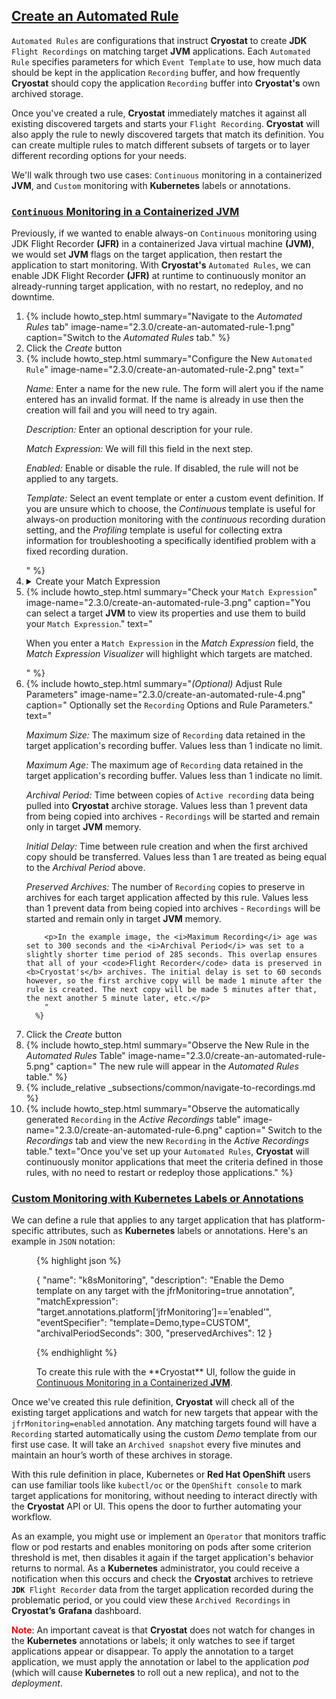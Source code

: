 ## [Create an Automated Rule](#create-an-automated-rule)

`Automated Rules` are configurations that instruct **Cryostat** to create **JDK** `Flight Recordings` on matching
target **JVM** applications. Each `Automated Rule` specifies parameters for which `Event Template` to use, how
much data should be kept in the application `Recording` buffer, and how frequently **Cryostat** should copy the
application `Recording` buffer into **Cryostat's** own archived storage.

Once you've created a rule, **Cryostat** immediately matches it against all existing discovered targets and starts your `Flight Recording`. **Cryostat** will also apply the rule to newly discovered targets that match its definition. You can create multiple rules to match different subsets of targets or to layer different recording options for your needs.

We'll walk through two use cases: `Continuous` monitoring in a containerized **JVM**, and `Custom` monitoring with **Kubernetes** labels or annotations.

### [`Continuous` Monitoring in a Containerized **JVM**](#continuous-monitoring-in-a-containerized-jvm)

Previously, if we wanted to enable always-on `Continuous` monitoring using JDK Flight Recorder **(JFR)** in a containerized Java virtual machine **(JVM)**, we would set **JVM** flags on the target application, then restart the application to start monitoring. With **Cryostat's** `Automated Rules`, we can enable JDK Flight Recorder  **(JFR)** at runtime to continuously monitor an already-running target application, with no restart, no redeploy, and no downtime.

<ol>
  <li>
      {% include howto_step.html
      summary="Navigate to the <i>Automated Rules</i> tab"
      image-name="2.3.0/create-an-automated-rule-1.png"
      caption="Switch to the <i>Automated Rules</i> tab."
    %}
  </li>
  <li>
    <summary>Click the <i>Create</i> button</summary>
  </li>
  <li>
      {% include howto_step.html
        summary="Configure the New <code>Automated Rule</code>"
        image-name="2.3.0/create-an-automated-rule-2.png"
        text="
      <p>
        <i>Name:</i> Enter a name for the new rule. The form will alert you if the name
        entered has an invalid format. If the name is already in use then the
        creation will fail and you will need to try again.
      </p>
      <p>
        <i>Description:</i> Enter an optional description for your rule.
      </p>
      <p>
        <i>Match Expression:</i> We will fill this field in the next step.
      </p>
      <p>
        <i>Enabled:</i> Enable or disable the rule. If disabled, the rule will not be applied to any targets.
      </p>
      <p>
        <i>Template:</i> Select an event template or enter a custom event definition. If you are
        unsure which to choose, the <i>Continuous</i> template is useful for
        always-on production monitoring with the <i>continuous</i> recording
        duration setting, and the <i>Profiling</i> template is useful for
        collecting extra information for troubleshooting a specifically
        identified problem with a fixed recording duration.
      </p>
      "
      %}
  </li>
  <li>
    <details>
        <summary>Create your Match Expression</summary>
        <p>
            The match expression in a rule definition is a <code>Java-like</code> snippet of code that <b>Cryostat</b> interprets and uses to determine if a rule should be applied to any given target. Match expressions should thus evaluate to a <code>boolean</code> value. The simplest match expressions would be the <code>booleans</code> true or false; if we use true, the rule will apply to every target. The expression has a target object in global scope, with the following form in <code>JSON</code> notation:
        </p>
        <figure>
{% highlight json %}
{
  "alias": "myAppAlias",
  "connectUrl": "service:jmx:rmi:///jndi/rmi://cryostat:9091/jmxrmi",
  "labels": {
    "com.example/service": "customer-login",
  },
  "annotations": {
    "platform": {
      "io.kubernetes/annotation": "annotated"
    },
    "cryostat": {
      "PORT": 9091,
      "HOST": "cryostat",
      "NAMESPACE": "myproject"
    }
  }
}
{% endhighlight %}
        </figure>
        <p>
          The <i>alias, connectUrl, labels, annotations.platform,</i> and <i>annotations.cryostat</i> properties are all guaranteed to be present on the target object. <i>alias</i> and <i>connectUrl</i> will be non-empty strings. The <i>labels</i> and <i>platform annotations</i> may be empty—in <b>OpenShift</b> or <b>Kubernetes</b>, these are populated from the labels and annotations applied to the target’s pod, if any. The <b>Cryostat</b> annotations map will vary per platform, but on <b>OpenShift</b> or <b>Kubernetes</b> you can expect the <i>HOST, PORT, NAMESPACE,</i> and <i>POD_NAME</i> keys to be present and non-empty.

          Here are some examples of <code>Match Expressions</code>:
        </p>
        <figure>

{% highlight bash %}
target.alias == ’com.example.MainClass’

target.alias == ’myAlias’

target.labels[‘com.example/service’] == ’customer-login’

target.labels[‘com.example/service’] != ’customer-login’

target.annotations.cryostat.PORT > 3000

target.annotations.cryostat.PORT > 3000 && target.annotations.platform[‘io.kubernetes/annotation’] == ‘enabled’

!!target.annotations.platform[‘io.kubernetes/annotation’]

/^customer-login[0-9]\*$/.test(target.alias)
{% endhighlight %}

</figure>
</details>

  </li>
  <li>
      {% include howto_step.html
        summary="Check your <code>Match Expression</code>"
        image-name="2.3.0/create-an-automated-rule-3.png"
        caption="You can select a target <b>JVM</b> to view its properties and use them to build your <code>Match Expression</code>."
        text="
          <p>
          When you enter a <code>Match Expression</code> in the <i>Match Expression</i> field, the <i>Match Expression Visualizer</i> will highlight which targets are matched.
          </p>
          "
      %}
  </li>
  <li>
      {% include howto_step.html
        summary="<i>(Optional)</i> Adjust Rule Parameters"
        image-name="2.3.0/create-an-automated-rule-4.png"
        caption="
          Optionally set the <code>Recording</code> Options and Rule Parameters."
        text="
        <p><i>Maximum Size:</i> The maximum size of <code>Recording</code> data retained in the target application's recording buffer. Values less than 1 indicate no limit.</p>
        <p><i>Maximum Age:</i> The maximum age of <code>Recording</code> data retained in the target application's recording buffer. Values less than 1 indicate no limit.</p>
        <p><i>Archival Period:</i> Time between copies of <code>Active recording</code> data being pulled into <b>Cryostat</b> archive storage.
        Values less than 1 prevent data from being copied into archives - <code>Recordings</code> will be started and remain only in target <b>JVM</b> memory.</p>
        <p><i>Initial Delay:</i> Time between rule creation and when the first archived copy should be transferred. Values less than 1 are treated as being equal to the <i>Archival Period</i> above.</p>
        <p><i>Preserved Archives:</i> The number of <code>Recording</code> copies to preserve in archives for each target application affected by this rule. Values less than 1 prevent data from being copied into archives - <code>Recordings</code> will be started and remain only in target <b>JVM</b> memory.</p>

        <p>In the example image, the <i>Maximum Recording</i> age was set to 300 seconds and the <i>Archival Period</i> was set to a slightly shorter time period of 285 seconds. This overlap ensures that all of your <code>Flight Recorder</code> data is preserved in <b>Cryostat's</b> archives. The initial delay is set to 60 seconds however, so the first archive copy will be made 1 minute after the rule is created. The next copy will be made 5 minutes after that, the next another 5 minute later, etc.</p>
        "
      %}

  </li>
  <li>
    <summary>Click the <i>Create</i> button</summary>
  </li>
  <li>
      {% include howto_step.html
        summary="Observe the New Rule in the <i>Automated Rules</i> Table"
        image-name="2.3.0/create-an-automated-rule-5.png"
        caption="
          The new rule will appear in the <i>Automated Rules</i> table."
      %}
  </li>
  <li>
      {% include_relative _subsections/common/navigate-to-recordings.md %}
  </li>
  <li>
      {% include howto_step.html
        summary="Observe the automatically generated <code>Recording</code> in the <i>Active Recordings</i> table"
        image-name="2.3.0/create-an-automated-rule-6.png"
        caption="
          Switch to the <i>Recordings</i> tab and view the new <code>Recording</code> in the <i>Active Recordings</i>
          table."
        text="Once you've set up your <code>Automated Rules</code>, <b>Cryostat</b> will continuously monitor applications that meet the criteria defined in those rules, with no need to restart or redeploy those applications."
      %}
  </li>
</ol>

### [Custom Monitoring with <b>Kubernetes</b> Labels or Annotations](#custom-monitoring-with-kubernetes-labels-or-annotations)

We can define a rule that applies to any target application that has platform-specific attributes, such as **Kubernetes** labels or annotations. Here's an example in `JSON` notation:

<figure>
{% highlight json %}

{
  "name": "k8sMonitoring",
  "description": "Enable the Demo template on any target with the jfrMonitoring=true annotation",
  "matchExpression": "target.annotations.platform[‘jfrMonitoring’]==’enabled’",
  "eventSpecifier": "template=Demo,type=CUSTOM",
  "archivalPeriodSeconds": 300,
  "preservedArchives": 12
}

{% endhighlight %}

  <figcaption>
    To create this rule with the **Cryostat** UI, follow the guide in <a href="{{ page.url }}#continuous-monitoring-in-a-containerized-jvm">Continuous Monitoring in a Containerized <b>JVM</b></a>.
  </figcaption>
</figure>

Once we've created this rule definition, <b>Cryostat</b> will check all of the existing target applications and watch for new targets that appear with the <code>jfrMonitoring=enabled</code> annotation. Any matching targets found will have a <code>Recording</code> started automatically using the custom <i>Demo</i> template from our first use case. It will take an <code>Archived snapshot</code> every five minutes and maintain an hour’s worth of these archives in storage.

With this rule definition in place, </b>Kubernetes</b> or <b>Red Hat OpenShift</b> users can use familiar tools like <code>kubectl/oc</code> or the <code>OpenShift console</code> to mark target applications for monitoring, without needing to interact directly with the <b>Cryostat</b> API or UI. This opens the door to further automating your workflow.

As an example, you might use or implement an <code>Operator</code> that monitors traffic flow or pod restarts and enables monitoring on pods after some criterion threshold is met, then disables it again if the target application's behavior returns to normal. As a <b>Kubernetes</b> administrator, you could receive a notification when this occurs and check the <b>Cryostat</b> archives to retrieve <code><b>JDK</b> Flight Recorder</code> data from the target application recorded during the problematic period, or you could view these <code>Archived Recordings</code> in <b>Cryostat’s</b> <b>Grafana</b> dashboard.

<span style="color:red">**Note**</span>: An important caveat is that **Cryostat** does not watch for changes in the **Kubernetes** annotations or labels; it only watches to see if target applications appear or disappear. To apply the annotation to a target application, we must apply the annotation or label to the application <i>pod</i> (which will cause **Kubernetes** to roll out a new replica), and not to the <i>deployment</i>.
